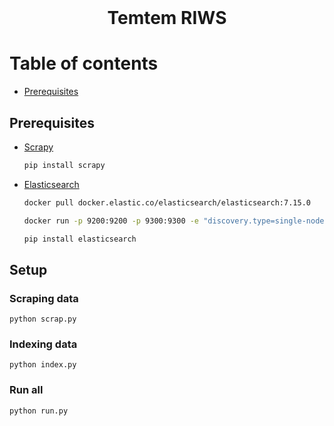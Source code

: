 <br />
<div align="center">
  <h1 align="center">Temtem RIWS</h1>
</div>

# Table of contents

-   [Prerequisites](#prerequisites)

## Prerequisites

-   [Scrapy](https://scrapy.org/)

    ```bash
    pip install scrapy
    ```

-   [Elasticsearch](https://www.elastic.co/)
    ```bash
    docker pull docker.elastic.co/elasticsearch/elasticsearch:7.15.0
    ```
    ```bash
    docker run -p 9200:9200 -p 9300:9300 -e "discovery.type=single-node" --name ElasticSearch docker.elastic.co/elasticsearch/elasticsearch:7.15.0
    ```
    ```bash
    pip install elasticsearch
    ```

## Setup

### Scraping data

    python scrap.py

### Indexing data

    python index.py

### Run all

    python run.py
